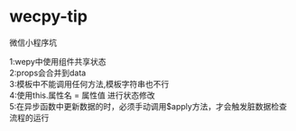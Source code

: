 # wecpy-tip
微信小程序坑


1:wepy中使用组件共享状态     
2:props会合并到data     
3:模板中不能调用任何方法,模板字符串也不行     
4:使用this.属性名 = 属性值 进行状态修改     
5:在异步函数中更新数据的时，必须手动调用$apply方法，才会触发脏数据检查流程的运行
